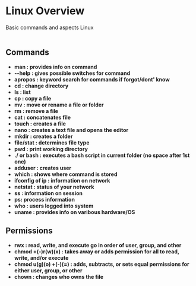 <h1>Linux Overview</h1>
Basic commands and aspects Linux 

<br />
<br />

<h2>Commands</h2>

- <b>man : provides info on command
- <b>--help : gives possible switches for command
- <b>apropos : keyword search for commands if forgot/dont' know
- <b>cd : change directory<b>
- <b>ls : list<b>
- <b>cp : copy a file<b>
- <b>mv : move or rename a file or folder<b>
- <b>rm : remove a file<b>
- <b>cat : concatenates file
- <b>touch : creates a file<b>
- <b>nano : creates a text file and opens the editor<b>
- <b>mkdir : creates a folder<b>
- <b>file/stat : determines file type<b>
- <b>pwd : print working directory<b>
- <b>./ or bash : executes a bash script in current folder (no space after 1st one)<b>
- <b>adduser : creates user<b>
- <b>which : shows where command is stored
- <b>ifconfig of ip : information on network
- <b>netstat : status of your network
- <b>ss : information on session
- <b>ps: process information
- <b>who : users logged into system
- <b>uname : provides info on varibous hardware/OS

<h2>Permissions</h2>

- <b>rwx : read, write, and execute go in order of user, group, and other<b>
- <b>chmod +(-)r(w)(x) : takes away or adds permission for all to read, write, and/or execute<b>
- <b>chmod u(g)(o) +(-)(=) : adds, subtracts, or sets equal permissions for either user, group, or other<b>
- <b>chown : changes who owns the file


